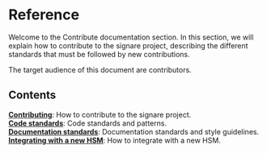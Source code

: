 # Reference

Welcome to the Contribute documentation section. In this section, we will explain how to contribute to the signare project, describing the different standards that must be followed by new contributions.

The target audience of this document are contributors.

## Contents
[**Contributing**](contributing.md): How to contribute to the signare project.  
[**Code standards**](code-standards.md): Code standards and patterns.  
[**Documentation standards**](documentation-standards.md): Documentation standards and style guidelines.  
[**Integrating with a new HSM**](integrating-new-hsm.md): How to integrate with a new HSM.  
